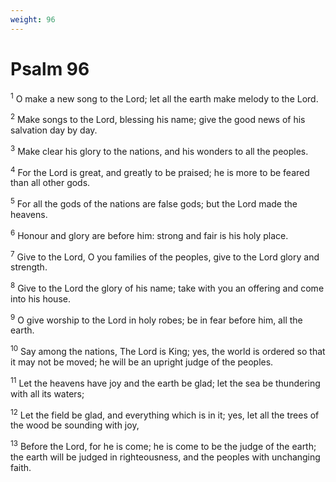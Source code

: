 ```yaml
---
weight: 96
---
```


# Psalm 96

<sup>1</sup> O make a new song to the Lord; let all the earth make melody to the Lord. 

<sup>2</sup> Make songs to the Lord, blessing his name; give the good news of his salvation day by day. 

<sup>3</sup> Make clear his glory to the nations, and his wonders to all the peoples. 

<sup>4</sup> For the Lord is great, and greatly to be praised; he is more to be feared than all other gods. 

<sup>5</sup> For all the gods of the nations are false gods; but the Lord made the heavens. 

<sup>6</sup> Honour and glory are before him: strong and fair is his holy place. 

<sup>7</sup> Give to the Lord, O you families of the peoples, give to the Lord glory and strength. 

<sup>8</sup> Give to the Lord the glory of his name; take with you an offering and come into his house. 

<sup>9</sup> O give worship to the Lord in holy robes; be in fear before him, all the earth. 

<sup>10</sup> Say among the nations, The Lord is King; yes, the world is ordered so that it may not be moved; he will be an upright judge of the peoples. 

<sup>11</sup> Let the heavens have joy and the earth be glad; let the sea be thundering with all its waters; 

<sup>12</sup> Let the field be glad, and everything which is in it; yes, let all the trees of the wood be sounding with joy, 

<sup>13</sup> Before the Lord, for he is come; he is come to be the judge of the earth; the earth will be judged in righteousness, and the peoples with unchanging faith. 


